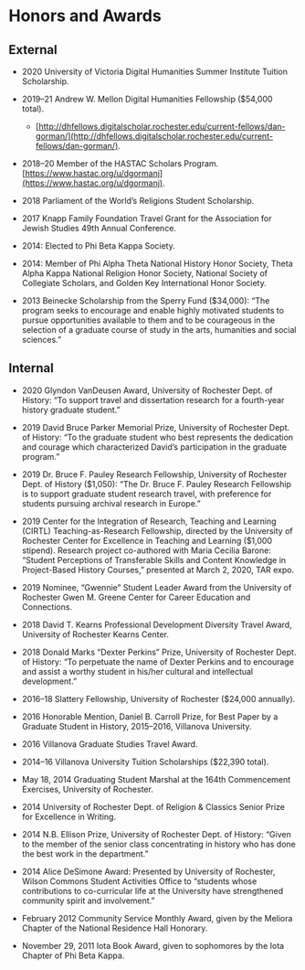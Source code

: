 # Honors and Awards

## External ##
* 2020 University of Victoria Digital Humanities Summer Institute Tuition Scholarship. 

* 2019–21 Andrew W. Mellon Digital Humanities Fellowship ($54,000 total). 
  * [http://dhfellows.digitalscholar.rochester.edu/current-fellows/dan-gorman/](http://dhfellows.digitalscholar.rochester.edu/current-fellows/dan-gorman/). 

* 2018–20 Member of the HASTAC Scholars Program. [https://www.hastac.org/u/dgormanj](https://www.hastac.org/u/dgormanj).

* 2018 Parliament of the World’s Religions Student Scholarship.

* 2017 Knapp Family Foundation Travel Grant for the Association for Jewish Studies 49th Annual Conference.  

* 2014: Elected to Phi Beta Kappa Society.

* 2014: Member of Phi Alpha Theta National History Honor Society, Theta Alpha Kappa National Religion Honor Society, National Society of Collegiate Scholars, and Golden Key International Honor Society.

* 2013 Beinecke Scholarship from the Sperry Fund ($34,000): “The program seeks to encourage and enable highly motivated students to pursue opportunities available to them and to be courageous in the selection of a graduate course of study in the arts, humanities and social sciences.”

## Internal ##
* 2020	Glyndon VanDeusen Award, University of Rochester Dept. of History: “To support travel and dissertation research for a fourth-year history graduate student.”

* 2019 David Bruce Parker Memorial Prize, University of Rochester Dept. of History: “To the graduate student who best represents the dedication and courage which characterized David’s participation in the graduate program.”

* 2019 Dr. Bruce F. Pauley Research Fellowship, University of Rochester Dept. of History ($1,050): “The Dr. Bruce F. Pauley Research Fellowship is to support graduate student research travel, with preference for students pursuing archival research in Europe.”

* 2019 Center for the Integration of Research, Teaching and Learning (CIRTL) Teaching-as-Research Fellowship, directed by the University of Rochester Center for Excellence in Teaching and Learning ($1,000 stipend). Research project co-authored with Maria Cecilia Barone: “Student Perceptions of Transferable Skills and Content Knowledge in Project-Based History Courses,” presented at March 2, 2020, TAR expo. 

* 2019 Nominee, “Gwennie” Student Leader Award from the University of Rochester Gwen M. Greene Center for Career Education and Connections.

* 2018 David T. Kearns Professional Development Diversity Travel Award, University of Rochester Kearns Center. 

* 2018 Donald Marks “Dexter Perkins” Prize, University of Rochester Dept. of History: “To perpetuate the name of Dexter Perkins and to encourage and assist a worthy student in his/her cultural and intellectual development.” 

* 2016–18 Slattery Fellowship, University of Rochester ($24,000 annually). 

* 2016 Honorable Mention, Daniel B. Carroll Prize, for Best Paper by a Graduate Student in History, 2015–2016, Villanova University. 

* 2016 Villanova Graduate Studies Travel Award. 

* 2014–16 Villanova University Tuition Scholarships ($22,390 total).

* May 18, 2014 Graduating Student Marshal at the 164th Commencement Exercises, University of Rochester.

* 2014 University of Rochester Dept. of Religion & Classics Senior Prize for Excellence in Writing.

* 2014 N.B. Ellison Prize, University of Rochester Dept. of History: “Given to the member of the senior class concentrating in history who has done the best work in the department.”

* 2014 Alice DeSimone Award: Presented by University of Rochester, Wilson Commons Student Activities Office to “students whose contributions to co-curricular life at the University have strengthened community spirit and involvement.” 

* February 2012 Community Service Monthly Award, given by the Meliora Chapter of the National Residence Hall Honorary.

* November 29, 2011	Iota Book Award, given to sophomores by the Iota Chapter of Phi Beta Kappa.
